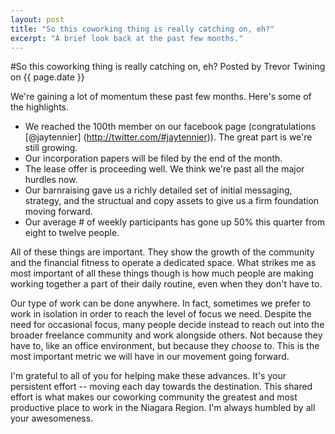 ```yaml
---
layout: post
title: "So this coworking thing is really catching on, eh?"
excerpt: "A brief look back at the past few months."
---
```

#So this coworking thing is really catching on, eh?
Posted by Trevor Twining on {{ page.date }}

We're gaining a lot of momentum these past few months. Here's some of the highlights.

* We reached the 100th member on our facebook page (congratulations [@jaytennier] (http://twitter.com/#jaytennier)). The great part is we're still growing.
* Our incorporation papers will be filed by the end of the month.
* The lease offer is proceeding well. We think we're past all the major hurdles now.
* Our barnraising gave us a richly detailed set of initial messaging, strategy, and the structual and copy assets to give us a firm foundation moving forward.
* Our average # of weekly participants has gone up 50% this quarter from eight to twelve people.

All of these things are important. They show the growth of the community and the financial fitness to operate a dedicated space. What strikes me as most important of all these things though is how much people are making working together a part of their daily routine, even when they don't have to.

Our type of work can be done anywhere. In fact, sometimes we prefer to work in isolation in order to reach the level of focus we need. Despite the need for occasional focus, many people decide instead to reach out into the broader freelance community and work alongside others. Not because they have to, like an office environment, but because they *choose* to. This is the most important metric we will have in our movement going forward. 

I'm grateful to all of you for helping make these advances. It's your persistent effort -- moving each day towards the destination. This shared effort is what makes our coworking community the greatest and most productive place to work in the Niagara Region. I'm always humbled by all your awesomeness.
